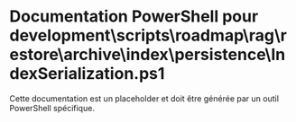 # Documentation PowerShell pour development\scripts\roadmap\rag\restore\archive\index\persistence\IndexSerialization.ps1

Cette documentation est un placeholder et doit être générée par un outil PowerShell spécifique.
